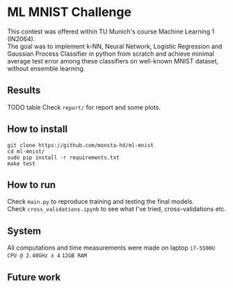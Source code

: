 # ML MNIST Challenge
This contest was offered within TU Munich's course Machine Learning 1 (IN2064).<br>
The goal was to implement k-NN, Neural Network, Logistic Regression and Gaussian Process Classifier in 
python from scratch and achieve minimal average test error among these classifiers on well-known MNIST dataset, 
without ensemble learning.

## Results
TODO table
Check `report/` for report and some plots.

## How to install
```
git clone https://github.com/monsta-hd/ml-mnist
cd ml-mnist/
sudo pip install -r requirements.txt
make test
```

## How to run
Check `main.py` to reproduce training and testing the final models.<br>
Check `cross_validations.ipynb` to see what I've tried, cross-validations etc.<br>

## System
All computations and time measurements were made on laptop `i7-5500U CPU @ 2.40GHz x 4` `12GB RAM`

## Future work
